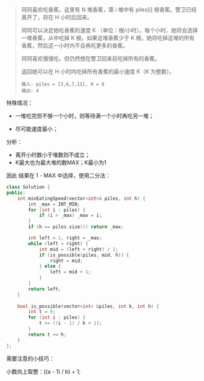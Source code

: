 >珂珂喜欢吃香蕉。这里有 N 堆香蕉，第 i 堆中有 piles[i] 根香蕉。警卫已经离开了，将在 H 小时后回来。
>
>珂珂可以决定她吃香蕉的速度 K （单位：根/小时）。每个小时，她将会选择一堆香蕉，从中吃掉 K 根。如果这堆香蕉少于 K 根，她将吃掉这堆的所有香蕉，然后这一小时内不会再吃更多的香蕉。  
>
>珂珂喜欢慢慢吃，但仍然想在警卫回来前吃掉所有的香蕉。
>
>返回她可以在 H 小时内吃掉所有香蕉的最小速度 K（K 为整数）。
>
>```
>输入: piles = [3,6,7,11], H = 8
>输出: 4
>```

特殊情况：

- 一堆吃完但不够一个小时，则等待满一个小时再吃另一堆；

- 尽可能速度最小；



分析：

- 离开小时数小于堆数则不成立；
- K最大也为最大堆的数MAX；K最小为1

因此 结果在 1 - MAX  中选择，使用二分法：

```c++
class Solution {
public:
    int minEatingSpeed(vector<int>& piles, int h) {
        int _max = INT_MIN;
        for (int i : piles) {
            if (i > _max) _max = i;
        }
        if (h == piles.size()) return _max;

        int left = 1, right = _max;
        while (left < right) {
            int mid = (left + right) / 2;
            if (is_possible(piles, mid, h)) {
                right = mid;
            } else {
                left = mid + 1;
            }
        }
        return left;
    }
    
    bool is_possible(vector<int> &piles, int k, int h) {
        int t = 0;
        for (int i : piles) {
            t += ((i - 1) / k + 1);
        }
        return t <= h;
    }
};
```

需要注意的小技巧：

小数向上取整：((a - 1) / b) + 1;